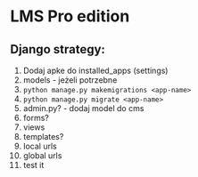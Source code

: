 # LMS Pro edition


## Django strategy:
1. Dodaj apke do installed_apps (settings)
2. models - jeżeli potrzebne
3. `python manage.py makemigrations <app-name>`
4. `python manage.py migrate <app-name>`
5. admin.py? - dodaj model do cms
6. forms?
7. views 
8. templates?
9. local urls
10. global urls
11. test it


